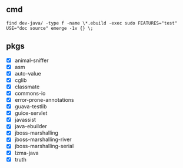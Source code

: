 ## cmd
```
find dev-java/ -type f -name \*.ebuild -exec sudo FEATURES="test" USE="doc source" emerge -1v {} \;
```

## pkgs
- [x] animal-sniffer
- [x] asm
- [x] auto-value
- [x] cglib
- [x] classmate
- [x] commons-io
- [x] error-prone-annotations
- [x] guava-testlib
- [x] guice-servlet
- [x] javassist
- [x] java-ebuilder
- [x] jboss-marshalling
- [x] jboss-marshalling-river
- [x] jboss-marshalling-serial
- [x] lzma-java
- [x] truth
